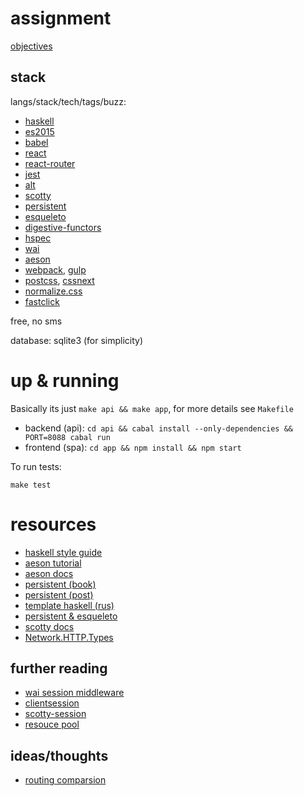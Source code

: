 # assignment

[objectives](https://gist.github.com/vladson/2459673aede359fba68e)

## stack

langs/stack/tech/tags/buzz:

* [haskell](https://www.haskell.org/)
* [es2015](http://www.ecma-international.org/ecma-262/6.0/)
* [babel](https://babeljs.io/)
* [react](http://facebook.github.io/react/)
* [react-router](https://github.com/rackt/react-router)
* [jest](https://facebook.github.io/jest/)
* [alt](https://github.com/goatslacker/alt)
* [scotty](https://github.com/scotty-web/scotty)
* [persistent](https://github.com/yesodweb/persistent)
* [esqueleto](https://github.com/prowdsponsor/esqueleto)
* [digestive-functors](https://github.com/jaspervdj/digestive-functors)
* [hspec](http://hspec.github.io/)
* [wai](https://github.com/yesodweb/wai)
* [aeson](https://github.com/bos/aeson)
* [webpack](http://webpack.github.io), [gulp](http://gulpjs.com)
* [postcss](https://github.com/postcss/postcss), [cssnext](http://cssnext.io)
* [normalize.css](http://necolas.github.io/normalize.css/)
* [fastclick](https://github.com/ftlabs/fastclick)

free, no sms

database: sqlite3 (for simplicity)

# up & running

Basically its just `make api && make app`, for more details see `Makefile`

* backend (api): `cd api && cabal install --only-dependencies && PORT=8088 cabal run`
* frontend (spa): `cd app && npm install && npm start`

To run tests:
```
make test
```

# resources

* [haskell style guide](https://github.com/tibbe/haskell-style-guide/blob/master/haskell-style.md)
* [aeson tutorial](http://artyom.me/aeson)
* [aeson docs](https://hackage.haskell.org/package/aeson-0.6.1.0/docs/Data-Aeson.html)
* [persistent (book)](http://www.yesodweb.com/book/persistent)
* [persistent (post)](http://www.yesodweb.com/blog/2011/08/persistent-0-6-0)
* [template haskell (rus)](http://eax.me/template-haskell/) 
* [persistent & esqueleto](https://www.fpcomplete.com/school/starting-with-haskell/libraries-and-frameworks/persistent-db)
* [scotty docs](https://hackage.haskell.org/package/scotty-0.4.0/docs/Web-Scotty.html)
* [Network.HTTP.Types](https://hackage.haskell.org/package/http-types-0.3.0/docs/Network-HTTP-Types.html)

## further reading

* [wai session middleware](https://github.com/singpolyma/wai-session/blob/master/example/Main.hs)
* [clientsession](https://github.com/yesodweb/clientsession/tree/master)
* [scotty-session](https://github.com/agrafix/scotty-session)
* [resouce pool](http://eax.me/haskell-resource-pool/)

## ideas/thoughts

* [routing comparsion](https://github.com/AndrewRademacher/routing-comparison)
